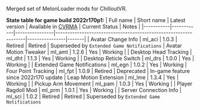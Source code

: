 Merged set of MelonLoader mods for ChilloutVR.

**State table for game build 2022r170p1:**
| Full name | Short name | Latest version | Available in [CVRMA](https://github.com/knah/CVRMelonAssistant) | Current Status | Notes |
|-----------|------------|----------------|-----------------------------------------------------------------|----------------|-------|
| Avatar Change Info | ml_aci | 1.0.3 | Retired | Retired | Superseded by `Extended Game Notifications`
| Avatar Motion Tweaker | ml_amt | 1.2.6 | Yes | Working |
| Desktop Head Tracking | ml_dht | 1.1.3 | Yes | Working |
| Desktop Reticle Switch | ml_drs | 1.0.0 | Yes | Working |
| Extended Game Notifications | ml_egn | 1.0.2 | Yes | Working
| Four Point Tracking | ml_fpt | 1.0.9 | Retired | Deprecated | In-game feature since 2022r170 update
| Leap Motion Extension | ml_lme | 1.3.4 | Yes | Working |
| Pickup Arm Movement | ml_pam | 1.0.3 | Yes | Working |
| Player Ragdoll Mod | ml_prm | 1.0.1 | Yes | Working |
| Server Connection Info | ml_sci | 1.0.2 | Retired | Retired | Superseded by `Extended Game Notifications`
